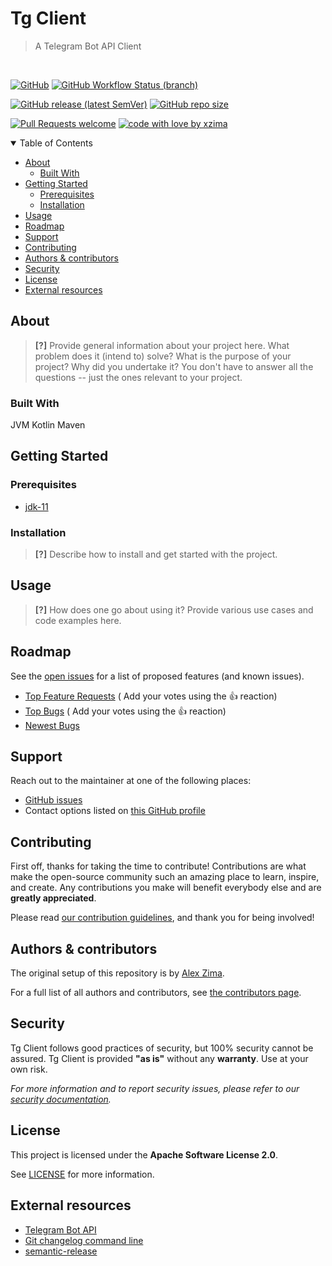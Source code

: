 # Tg Client

> A Telegram Bot API Client

<br />

[![GitHub](https://img.shields.io/github/license/xzima/tg-client?style=for-the-badge)](/LICENSE.txt)
[![GitHub Workflow Status (branch)](https://img.shields.io/github/workflow/status/xzima/tg-client/CI/master?style=for-the-badge)](../../actions/workflows/DEPLOY.yml)

[![GitHub release (latest SemVer)](https://img.shields.io/github/v/release/xzima/tg-client?style=for-the-badge)](../../releases)
[![GitHub repo size](https://img.shields.io/github/repo-size/xzima/tg-client?style=for-the-badge)](../../)

[![Pull Requests welcome](https://img.shields.io/badge/PRs-welcome-ff69b4.svg?style=for-the-badge)](https://github.com/xzima/tg-client/issues?q=is%3Aissue+is%3Aopen+label%3A%22help+wanted%22)
[![code with love by xzima](https://img.shields.io/badge/%3C%2F%3E%20with%20%E2%99%A5%20by-xzima-ff1414.svg?style=for-the-badge)](https://github.com/xzima)



<details open="open">
<summary>Table of Contents</summary>

- [About](#about)
    - [Built With](#built-with)
- [Getting Started](#getting-started)
    - [Prerequisites](#prerequisites)
    - [Installation](#installation)
- [Usage](#usage)
- [Roadmap](#roadmap)
- [Support](#support)
- [Contributing](#contributing)
- [Authors & contributors](#authors--contributors)
- [Security](#security)
- [License](#license)
- [External resources](#external-resources)

</details>

## About

> **[?]**
> Provide general information about your project here.
> What problem does it (intend to) solve?
> What is the purpose of your project?
> Why did you undertake it?
> You don't have to answer all the questions -- just the ones relevant to your project.

### Built With

JVM Kotlin Maven

## Getting Started

### Prerequisites

- [jdk-11](https://adoptium.net/releases.html?variant=openjdk11&jvmVariant=hotspot)

### Installation

> **[?]**
> Describe how to install and get started with the project.

## Usage

> **[?]**
> How does one go about using it?
> Provide various use cases and code examples here.

## Roadmap

See the [open issues](https://github.com/xzima/tg-client/issues) for a list of proposed features (and known issues).

- [Top Feature Requests](https://github.com/xzima/tg-client/issues?q=label%3Aenhancement+is%3Aopen+sort%3Areactions-%2B1-desc) (
  Add your votes using the 👍 reaction)
- [Top Bugs](https://github.com/xzima/tg-client/issues?q=is%3Aissue+is%3Aopen+label%3Abug+sort%3Areactions-%2B1-desc) (
  Add your votes using the 👍 reaction)
- [Newest Bugs](https://github.com/xzima/tg-client/issues?q=is%3Aopen+is%3Aissue+label%3Abug)

## Support

Reach out to the maintainer at one of the following places:

- [GitHub issues](https://github.com/xzima/tg-client/issues/new?assignees=&labels=question&template=04_SUPPORT_QUESTION.md&title=support%3A+)
- Contact options listed on [this GitHub profile](https://github.com/xzima)

## Contributing

First off, thanks for taking the time to contribute! Contributions are what make the open-source community such an
amazing place to learn, inspire, and create. Any contributions you make will benefit everybody else and are **greatly
appreciated**.

Please read [our contribution guidelines](docs/CONTRIBUTING.md), and thank you for being involved!

## Authors & contributors

The original setup of this repository is by [Alex Zima](https://github.com/xzima).

For a full list of all authors and contributors,
see [the contributors page](https://github.com/xzima/tg-client/contributors).

## Security

Tg Client follows good practices of security, but 100% security cannot be assured. Tg Client is provided **"as is"**
without any **warranty**. Use at your own risk.

_For more information and to report security issues, please refer to our [security documentation](docs/SECURITY.md)._

## License

This project is licensed under the **Apache Software License 2.0**.

See [LICENSE](LICENSE) for more information.

## External resources

- [Telegram Bot API](https://core.telegram.org/bots/api)
- [Git changelog command line](https://github.com/tomasbjerre/git-changelog-command-line)
- [semantic-release](https://semantic-release.gitbook.io/semantic-release/)
